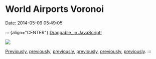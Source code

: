 World Airports Voronoi
======================

Date: 2014-05-09 05:49:05

::: {align="CENTER"}
[Draggable, in
JavaScript!](https://www.jasondavies.com/maps/voronoi/airports/)

[![](http://www.jwz.org/images/airports-voronoi.png)](https://www.jasondavies.com/maps/voronoi/airports/)

[Previously](http://www.jwz.org/blog/2013/07/voronoi-wall/),
[previously](http://www.jwz.org/blog/2009/10/delaunay-tesselations-of-pretty-girls/),
[previously](http://www.jwz.org/blog/2007/07/xscreensaver-503/),
[previously](http://www.jwz.org/blog/2013/05/bread-circuses-but-mostly-circuses/),
[previously](http://www.jwz.org/blog/2012/11/money-cartograms/),
[previously](http://www.jwz.org/blog/2009/02/myriahedral-projections/).
:::
